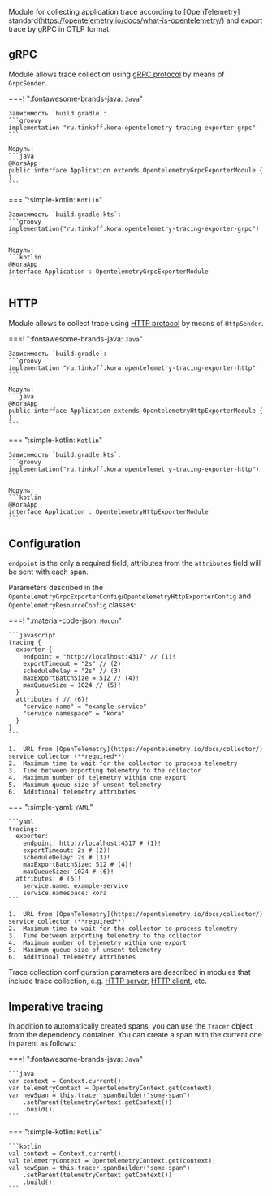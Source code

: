 Module for collecting application trace according to [OpenTelemetry] standard(https://opentelemetry.io/docs/what-is-opentelemetry/)
and export trace by gRPC in OTLP format.

## gRPC

Module allows trace collection using [gRPC protocol](https://github.com/open-telemetry/oteps/blob/main/text/0035-opentelemetry-protocol.md#protocol-details) by means of `GrpcSender`.

===! ":fontawesome-brands-java: `Java`"

    Зависимость `build.gradle`:
    ```groovy
    implementation "ru.tinkoff.kora:opentelemetry-tracing-exporter-grpc"
    ```

    Модуль:
    ```java
    @KoraApp
    public interface Application extends OpentelemetryGrpcExporterModule { }
    ```

=== ":simple-kotlin: `Kotlin`"

    Зависимость `build.gradle.kts`:
    ```groovy
    implementation("ru.tinkoff.kora:opentelemetry-tracing-exporter-grpc")
    ```

    Модуль:
    ```kotlin
    @KoraApp
    interface Application : OpentelemetryGrpcExporterModule
    ```

## HTTP

Module allows to collect trace using [HTTP protocol](https://github.com/open-telemetry/oteps/blob/main/text/0099-otlp-http.md) by means of `HttpSender`.

===! ":fontawesome-brands-java: `Java`"

    Зависимость `build.gradle`:
    ```groovy
    implementation "ru.tinkoff.kora:opentelemetry-tracing-exporter-http"
    ```

    Модуль:
    ```java
    @KoraApp
    public interface Application extends OpentelemetryHttpExporterModule { }
    ```

=== ":simple-kotlin: `Kotlin`"

    Зависимость `build.gradle.kts`:
    ```groovy
    implementation("ru.tinkoff.kora:opentelemetry-tracing-exporter-http")
    ```

    Модуль:
    ```kotlin
    @KoraApp
    interface Application : OpentelemetryHttpExporterModule
    ```

## Configuration

`endpoint` is the only a required field, attributes from the `attributes` field will be sent with each span.

Parameters described in the `OpentelemetryGrpcExporterConfig`/`OpentelemetryHttpExporterConfig` and `OpentelemetryResourceConfig` classes:

===! ":material-code-json: `Hocon`"

    ```javascript
    tracing {
      exporter {
        endpoint = "http://localhost:4317" // (1)!
        exportTimeout = "2s" // (2)!
        scheduleDelay = "2s" // (3)!
        maxExportBatchSize = 512 // (4)!
        maxQueueSize = 1024 // (5)!
      }
      attributes { // (6)!
        "service.name" = "example-service"
        "service.namespace" = "kora"
      }
    }
    ```

    1.  URL from [OpenTelemetry](https://opentelemetry.io/docs/collector/) service collector (**required**)
    2.  Maximum time to wait for the collector to process telemetry
    3.  Time between exporting telemetry to the collector
    4.  Maximum number of telemetry within one export
    5.  Maximum queue size of unsent telemetry
    6.  Additional telemetry attributes

=== ":simple-yaml: `YAML`"

    ```yaml
    tracing:
      exporter:
        endpoint: http://localhost:4317 # (1)!
        exportTimeout: 2s # (2)!
        scheduleDelay: 2s # (3)!
        maxExportBatchSize: 512 # (4)!
        maxQueueSize: 1024 # (6)!
      attributes: # (6)!
        service.name: example-service
        service.namespace: kora
    ```

    1.  URL from [OpenTelemetry](https://opentelemetry.io/docs/collector/) service collector (**required**)
    2.  Maximum time to wait for the collector to process telemetry
    3.  Time between exporting telemetry to the collector
    4.  Maximum number of telemetry within one export
    5.  Maximum queue size of unsent telemetry
    6.  Additional telemetry attributes

Trace collection configuration parameters are described in modules that include trace collection, e.g. [HTTP server](http-server.md), [HTTP client](http-client.md), etc.

## Imperative tracing

In addition to automatically created spans, you can use the `Tracer` object from the dependency container.
You can create a span with the current one in parent as follows:

===! ":fontawesome-brands-java: `Java`"

    ```java
    var context = Context.current();
    var telemetryContext = OpentelemetryContext.get(context);
    var newSpan = this.tracer.spanBuilder("some-span")
        .setParent(telemetryContext.getContext())
        .build();
    ```

=== ":simple-kotlin: `Kotlin`"

    ```kotlin
    val context = Context.current();
    val telemetryContext = OpentelemetryContext.get(context);
    val newSpan = this.tracer.spanBuilder("some-span")
        .setParent(telemetryContext.getContext())
        .build();
    ```
